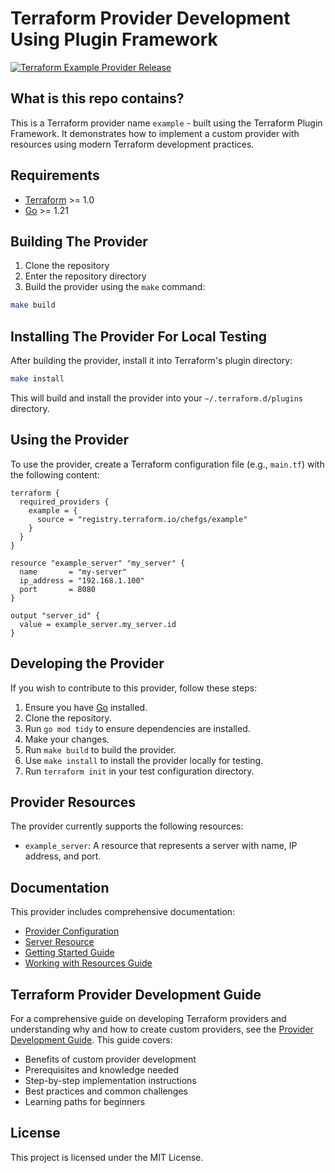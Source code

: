 # Terraform Provider Development Using Plugin Framework

[![Terraform Example Provider Release](https://github.com/chefgs/terraform-provider-example/actions/workflows/release.yml/badge.svg)](https://github.com/chefgs/terraform-provider-example/actions/workflows/release.yml)

## What is this repo contains?

This is a Terraform provider name `example` - built using the Terraform Plugin Framework. It demonstrates how to implement a custom provider with resources using modern Terraform development practices.

## Requirements

- [Terraform](https://www.terraform.io/downloads.html) >= 1.0
- [Go](https://golang.org/doc/install) >= 1.21

## Building The Provider

1. Clone the repository
2. Enter the repository directory
3. Build the provider using the `make` command:

```sh
make build
```

## Installing The Provider For Local Testing

After building the provider, install it into Terraform's plugin directory:

```sh
make install
```

This will build and install the provider into your `~/.terraform.d/plugins` directory.

## Using the Provider

To use the provider, create a Terraform configuration file (e.g., `main.tf`) with the following content:

```hcl
terraform {
  required_providers {
    example = {
      source = "registry.terraform.io/chefgs/example"
    }
  }
}

resource "example_server" "my_server" {
  name       = "my-server"
  ip_address = "192.168.1.100"
  port       = 8080
}

output "server_id" {
  value = example_server.my_server.id
}
```

## Developing the Provider

If you wish to contribute to this provider, follow these steps:

1. Ensure you have [Go](https://golang.org/doc/install) installed.
2. Clone the repository.
3. Run `go mod tidy` to ensure dependencies are installed.
4. Make your changes.
5. Run `make build` to build the provider.
6. Use `make install` to install the provider locally for testing.
7. Run `terraform init` in your test configuration directory.

## Provider Resources

The provider currently supports the following resources:

- `example_server`: A resource that represents a server with name, IP address, and port.

## Documentation

This provider includes comprehensive documentation:

- [Provider Configuration](docs/index.md)
- [Server Resource](docs/resources/server.md)
- [Getting Started Guide](docs/guides/getting-started.md)
- [Working with Resources Guide](docs/guides/resource-usage.md)

## Terraform Provider Development Guide

For a comprehensive guide on developing Terraform providers and understanding why and how to create custom providers, see the [Provider Development Guide](PROVIDER_DEVELOPMENT.md). This guide covers:

- Benefits of custom provider development
- Prerequisites and knowledge needed
- Step-by-step implementation instructions
- Best practices and common challenges
- Learning paths for beginners

## License

This project is licensed under the MIT License.